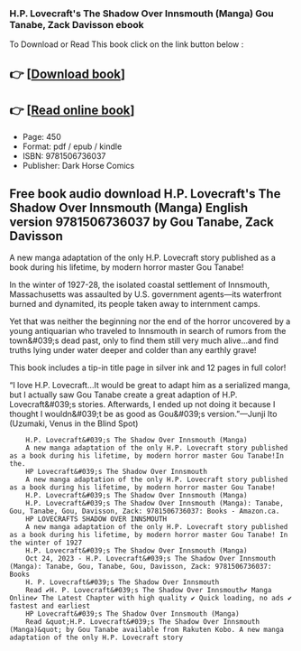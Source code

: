 ### H.P. Lovecraft's The Shadow Over Innsmouth (Manga) Gou Tanabe, Zack Davisson ebook

To Download or Read This book click on the link button below :

## 👉  [**[Download book](http://get-pdfs.com/download.php?group=book&from=github.com&id=692765&lnk=1081 "Download book")**]

## 👉  [**[Read online book](http://get-pdfs.com/download.php?group=book&from=github.com&id=692765&lnk=1081 "Read online book")**]


* Page: 450
* Format: pdf / epub / kindle
* ISBN: 9781506736037
* Publisher: Dark Horse Comics



## Free book audio download H.P. Lovecraft's The Shadow Over Innsmouth (Manga) English version 9781506736037 by Gou Tanabe, Zack Davisson



A new manga adaptation of the only H.P. Lovecraft story published as a book during his lifetime, by modern horror master Gou Tanabe!
 
 In the winter of 1927-28, the isolated coastal settlement of Innsmouth, Massachusetts was assaulted by U.S. government agents—its waterfront burned and dynamited, its people taken away to internment camps.
 
 Yet that was neither the beginning nor the end of the horror uncovered by a young antiquarian who traveled to Innsmouth in search of rumors from the town&amp;#039;s dead past, only to find them still very much alive...and find truths lying under water deeper and colder than any earthly grave!
 
 This book includes a tip-in title page in silver ink and 12 pages in full color!
 
 “I love H.P. Lovecraft…It would be great to adapt him as a serialized manga, but I actually saw Gou Tanabe create a great adaption of H.P. Lovecraft&amp;#039;s stories. Afterwards, I ended up not doing it because I thought I wouldn&amp;#039;t be as good as Gou&amp;#039;s version.”—Junji Ito (Uzumaki, Venus in the Blind Spot)


        H.P. Lovecraft&#039;s The Shadow Over Innsmouth (Manga)
        A new manga adaptation of the only H.P. Lovecraft story published as a book during his lifetime, by modern horror master Gou Tanabe!In the.
        HP Lovecraft&#039;s The Shadow Over Innsmouth
        A new manga adaptation of the only H.P. Lovecraft story published as a book during his lifetime, by modern horror master Gou Tanabe!
        H.P. Lovecraft&#039;s The Shadow Over Innsmouth (Manga)
        H.P. Lovecraft&#039;s The Shadow Over Innsmouth (Manga): Tanabe, Gou, Tanabe, Gou, Davisson, Zack: 9781506736037: Books - Amazon.ca.
        HP LOVECRAFTS SHADOW OVER INNSMOUTH
        A new manga adaptation of the only H.P. Lovecraft story published as a book during his lifetime, by modern horror master Gou Tanabe! In the winter of 1927 
        H.P. Lovecraft&#039;s The Shadow Over Innsmouth (Manga)
        Oct 24, 2023 - H.P. Lovecraft&#039;s The Shadow Over Innsmouth (Manga): Tanabe, Gou, Tanabe, Gou, Davisson, Zack: 9781506736037: Books 
        H. P. Lovecraft&#039;s The Shadow Over Innsmouth
        Read ✔️H. P. Lovecraft&#039;s The Shadow Over Innsmouth✔️ Manga Online✔️ The Latest Chapter with high quality ✔️ Quick loading, no ads ✔️ fastest and earliest 
        HP Lovecraft&#039;s The Shadow Over Innsmouth (Manga)
        Read &quot;H.P. Lovecraft&#039;s The Shadow Over Innsmouth (Manga)&quot; by Gou Tanabe available from Rakuten Kobo. A new manga adaptation of the only H.P. Lovecraft story 
    




